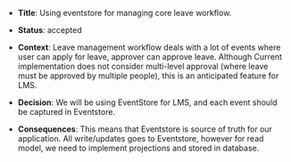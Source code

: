 
* **Title**:  Using eventstore for managing core leave workflow.

* **Status**: accepted

* **Context**: Leave management workflow deals with a lot of events where user can apply for leave, approver can approve leave. Although Current implementation does not consider multi-level approval (where leave must be approved by multiple people), this is an anticipated feature for LMS.

* **Decision**: We will be using EventStore for LMS, and each event should be captured in Eventstore.

* **Consequences**: This means that Eventstore is source of truth for our application. All write/updates goes to Eventstore, however for read model, we need to implement projections and stored in database.
